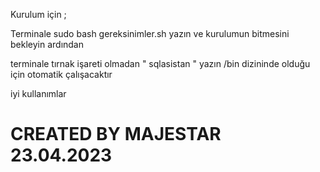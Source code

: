 Kurulum için ; 

Terminale 
sudo bash gereksinimler.sh 
 yazın ve kurulumun bitmesini bekleyin
ardından 

terminale  tırnak işareti olmadan " sqlasistan " 
yazın /bin dizininde olduğu için otomatik çalışacaktır

iyi kullanımlar

# CREATED BY MAJESTAR 23.04.2023